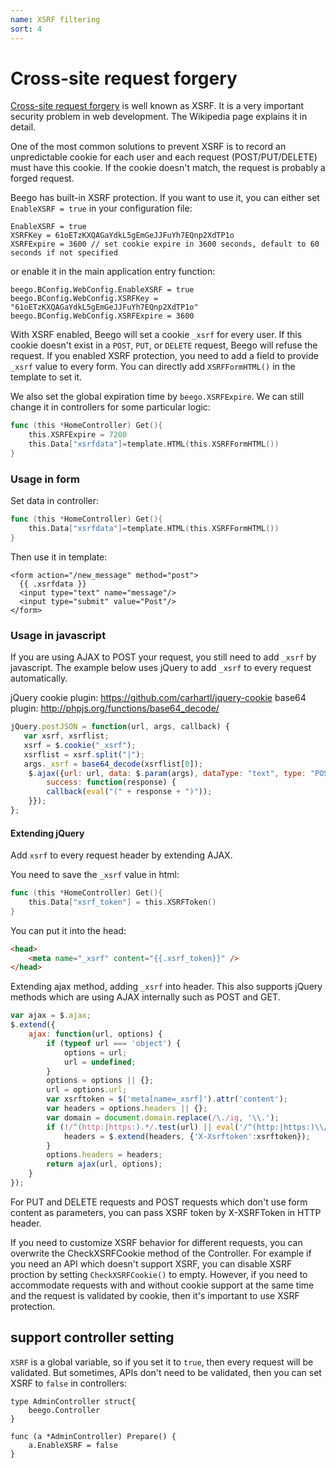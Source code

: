 ```yaml
---
name: XSRF filtering
sort: 4
---
```


# Cross-site request forgery

[Cross-site request forgery](http://en.wikipedia.org/wiki/Cross-site_request_forgery) is well known as XSRF. It is a very important security problem in web development. The Wikipedia page explains it in detail.

One of the most common solutions to prevent XSRF is to record an unpredictable cookie for each user and each request (POST/PUT/DELETE) must have this cookie. If the cookie doesn't match, the request is probably a forged request.

Beego has built-in XSRF protection. If you want to use it, you can either set `EnableXSRF = true` in your configuration file:

    EnableXSRF = true
    XSRFKey = 61oETzKXQAGaYdkL5gEmGeJJFuYh7EQnp2XdTP1o
    XSRFExpire = 3600 // set cookie expire in 3600 seconds, default to 60 seconds if not specified

or enable it in the main application entry function:

    beego.BConfig.WebConfig.EnableXSRF = true
    beego.BConfig.WebConfig.XSRFKey = "61oETzKXQAGaYdkL5gEmGeJJFuYh7EQnp2XdTP1o"
    beego.BConfig.WebConfig.XSRFExpire = 3600

With XSRF enabled, Beego will set a cookie `_xsrf` for every user. If this cookie doesn't exist in a `POST`, `PUT`, or `DELETE` request, Beego will refuse the request. If you enabled XSRF protection, you need to add a field to provide `_xsrf` value to every form. You can directly add `XSRFFormHTML()` in the template to set it.

We also set the global expiration time by `beego.XSRFExpire`. We can still change it in controllers for some particular logic:

```go
func (this *HomeController) Get(){
	this.XSRFExpire = 7200
	this.Data["xsrfdata"]=template.HTML(this.XSRFFormHTML())
}
```

### Usage in form

Set data in controller:

```go
func (this *HomeController) Get(){
    this.Data["xsrfdata"]=template.HTML(this.XSRFFormHTML())
}
```

Then use it in template:

    <form action="/new_message" method="post">
      {{ .xsrfdata }}
      <input type="text" name="message"/>
      <input type="submit" value="Post"/>
    </form>

### Usage in javascript

If you are using AJAX to POST your request, you still need to add `_xsrf` by javascript. The example below uses jQuery to add `_xsrf` to every request automatically.

jQuery cookie plugin: https://github.com/carhartl/jquery-cookie
base64 plugin: http://phpjs.org/functions/base64_decode/

```js
jQuery.postJSON = function(url, args, callback) {
   var xsrf, xsrflist;
   xsrf = $.cookie("_xsrf");
   xsrflist = xsrf.split("|");
   args._xsrf = base64_decode(xsrflist[0]);
    $.ajax({url: url, data: $.param(args), dataType: "text", type: "POST",
        success: function(response) {
        callback(eval("(" + response + ")"));
    }});
};
```

#### Extending jQuery

Add `xsrf` to every request header by extending AJAX.

You need to save the `_xsrf` value in html:

```go
func (this *HomeController) Get(){
    this.Data["xsrf_token"] = this.XSRFToken()
}
```

You can put it into the head:

```html
<head>
    <meta name="_xsrf" content="{{.xsrf_token}}" />
</head>
```
Extending ajax method, adding `_xsrf` into header. This also supports jQuery methods which are using AJAX internally such as POST and GET.

```js
var ajax = $.ajax;
$.extend({
    ajax: function(url, options) {
        if (typeof url === 'object') {
            options = url;
            url = undefined;
        }
        options = options || {};
        url = options.url;
        var xsrftoken = $('meta[name=_xsrf]').attr('content');
        var headers = options.headers || {};
        var domain = document.domain.replace(/\./ig, '\\.');
        if (!/^(http:|https:).*/.test(url) || eval('/^(http:|https:)\\/\\/(.+\\.)*' + domain + '.*/').test(url)) {
            headers = $.extend(headers, {'X-Xsrftoken':xsrftoken});
        }
        options.headers = headers;
        return ajax(url, options);
    }
});
```

For PUT and DELETE requests and POST requests which don't use form content as parameters, you can pass XSRF token by X-XSRFToken in HTTP header.

If you need to customize XSRF behavior for different requests, you can overwrite the CheckXSRFCookie method of the Controller. For example if you need an API which doesn't support XSRF, you can disable XSRF proction by setting `CheckXSRFCookie()` to empty. However, if you need to accommodate requests with and without cookie support at the same time and the request is validated by cookie, then it's important to use XSRF protection.

## support controller setting

`XSRF` is a global variable,  so if you set it to `true`, then every request will be validated. But sometimes, APIs don't need to be validated, then you can set XSRF to `false` in controllers:

```
type AdminController struct{
	beego.Controller
}

func (a *AdminController) Prepare() {
	a.EnableXSRF = false
}
```
